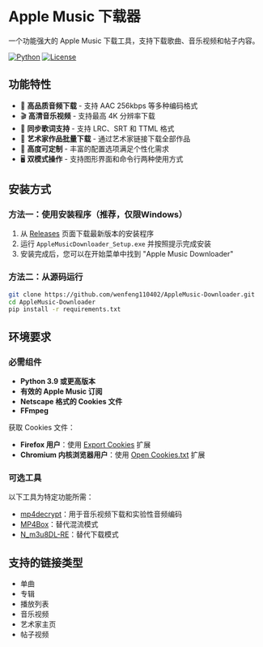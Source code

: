 # Apple Music 下载器

一个功能强大的 Apple Music 下载工具，支持下载歌曲、音乐视频和帖子内容。

[![Python](https://img.shields.io/badge/python-3.9%2B-blue)](https://www.python.org/downloads/)
[![License](https://img.shields.io/github/license/wenfeng110402/AppleMusic-Downloader)](LICENSE)

## 功能特性

- 🎵 **高品质音频下载** - 支持 AAC 256kbps 等多种编码格式
- 🎬 **高清音乐视频** - 支持最高 4K 分辨率下载
- 📝 **同步歌词支持** - 支持 LRC、SRT 和 TTML 格式
- 👤 **艺术家作品批量下载** - 通过艺术家链接下载全部作品
- 🎨 **高度可定制** - 丰富的配置选项满足个性化需求
- 🖥️ **双模式操作** - 支持图形界面和命令行两种使用方式

## 安装方式

### 方法一：使用安装程序（推荐，仅限Windows）

1. 从 [Releases](https://github.com/wenfeng110402/AppleMusic-Downloader/releases) 页面下载最新版本的安装程序
2. 运行 `AppleMusicDownloader_Setup.exe` 并按照提示完成安装
3. 安装完成后，您可以在开始菜单中找到 "Apple Music Downloader"

### 方法二：从源码运行

```bash
git clone https://github.com/wenfeng110402/AppleMusic-Downloader.git
cd AppleMusic-Downloader
pip install -r requirements.txt
```

## 环境要求

### 必需组件

- **Python 3.9 或更高版本**
- **有效的 Apple Music 订阅**
- **Netscape 格式的 Cookies 文件**
- **FFmpeg**

获取 Cookies 文件：

- **Firefox 用户**：使用 [Export Cookies](https://addons.mozilla.org/firefox/addon/export-cookies-txt/) 扩展
- **Chromium 内核浏览器用户**：使用 [Open Cookies.txt](https://chromewebstore.google.com/detail/open-cookiestxt/gdocmgbfkjnnpapoeobnolbbkoibbcif) 扩展

### 可选工具

以下工具为特定功能所需：

- [mp4decrypt](https://www.bento4.com/downloads/)：用于音乐视频下载和实验性音频编码
- [MP4Box](https://gpac.io/downloads/gpac-nightly-builds/)：替代混流模式
- [N_m3u8DL-RE](https://github.com/nilaoda/N_m3u8DL-RE/releases/latest)：替代下载模式

## 支持的链接类型

- 单曲
- 专辑
- 播放列表
- 音乐视频
- 艺术家主页
- 帖子视频

